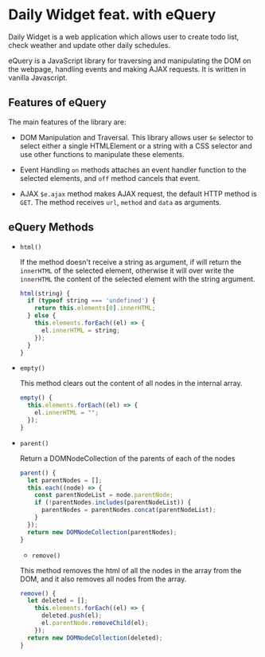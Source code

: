 # Daily Widget feat. with eQuery

Daily Widget is a web application which allows user to create todo list, check weather and update other daily schedules.

eQuery is a JavaScript library for traversing and manipulating the DOM on the webpage, handling events and making AJAX requests. It is written in vanilla Javascript.

## Features of eQuery

The main features of the library are:

* DOM Manipulation and Traversal.
This library allows user `$e` selector to select either a single HTMLElement or a string with a CSS selector and use other functions to manipulate these elements.

* Event Handling
`on` methods attaches an event handler function to the selected elements, and `off` method cancels that event.

* AJAX
`$e.ajax` method makes AJAX request, the default HTTP method is `GET`. The method receives `url`, `method` and `data` as arguments.

## eQuery Methods

* `html()`

  If the method doesn't receive a string as argument, if will return the `innerHTML` of the selected element, otherwise it will over write the `innerHTML` the content of the selected element with the string argument.

  ```js
  html(string) {
    if (typeof string === 'undefined') {
      return this.elements[0].innerHTML;
    } else {
      this.elements.forEach((el) => {
        el.innerHTML = string;
      });
    }
  }
  ```

* `empty()`

  This method clears out the content of all nodes in the internal array.

  ```js
  empty() {
    this.elements.forEach((el) => {
      el.innerHTML = "";
    });
  }
  ```

* `parent()`

  Return a DOMNodeCollection of the parents of each of the nodes

  ```js
  parent() {
    let parentNodes = [];
    this.each((node) => {
      const parentNodeList = node.parentNode;
      if (!parentNodes.includes(parentNodeList)) {
        parentNodes = parentNodes.concat(parentNodeList);
      }
    });
    return new DOMNodeCollection(parentNodes);
  }
  ```

  * `remove()`

  This method removes the html of all the nodes in the array from the DOM, and it also removes all nodes from the array.

  ```js
  remove() {
    let deleted = [];
      this.elements.forEach((el) => {
        deleted.push(el);
        el.parentNode.removeChild(el);
      });
    return new DOMNodeCollection(deleted);
  }
  ```

